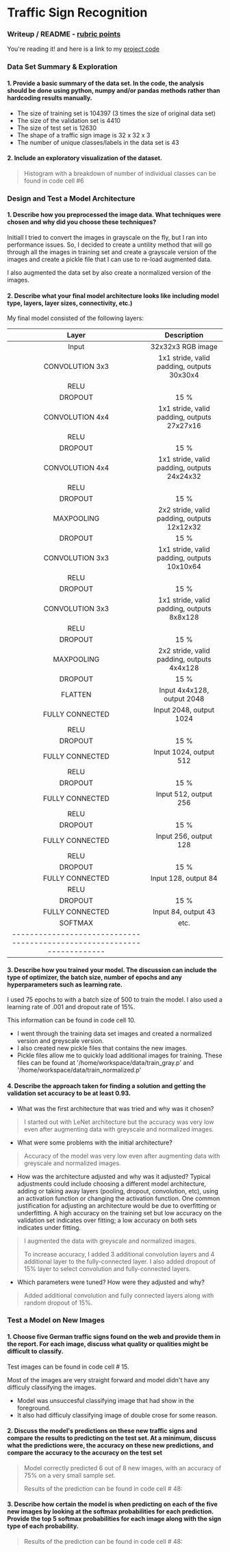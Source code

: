 # **Traffic Sign Recognition** 

### Writeup / README - [rubric points](https://review.udacity.com/#!/rubrics/481/view) 

You're reading it! and here is a link to my [project code](https://view5f1639b6.udacity-student-workspaces.com/notebooks/CarND-Traffic-Sign-Classifier-Project/Traffic_Sign_Classifier-Final.ipynb)

### Data Set Summary & Exploration

#### 1. Provide a basic summary of the data set. In the code, the analysis should be done using python, numpy and/or pandas methods rather than hardcoding results manually.

* The size of training set is 104397 (3 times the size of original data set)
* The size of the validation set is 4410
* The size of test set is 12630
* The shape of a traffic sign image is 32 x 32 x 3
* The number of unique classes/labels in the data set is 43


#### 2. Include an exploratory visualization of the dataset.

> Histogram with a breakdown of number of individual classes can be found in code cell #6


### Design and Test a Model Architecture

#### 1. Describe how you preprocessed the image data. What techniques were chosen and why did you choose these techniques? 

Initiall I tried to convert the images in grayscale on the fly, but I ran into performance issues. So, I decided to create a untility method that will go through all the images in training set and create a grayscale version of the images and create a pickle file that I can use to re-load augmented data. 

I also augmented the data set by also create a normalized version of the images. 

#### 2. Describe what your final model architecture looks like including model type, layers, layer sizes, connectivity, etc.) 

My final model consisted of the following layers:

| Layer                 |     Description                               | 
|:---------------------:|:---------------------------------------------:| 
| Input                 | 32x32x3 RGB image                             | 
| CONVOLUTION 3x3       | 1x1 stride, valid padding, outputs 30x30x4    |
| RELU                  |                                               |
| DROPOUT               | 15 %                                          |
| CONVOLUTION 4x4       | 1x1 stride, valid padding, outputs 27x27x16   |
| RELU                  |                                               |
| DROPOUT               | 15 %                                          |
| CONVOLUTION 4x4       | 1x1 stride, valid padding, outputs 24x24x32   |
| RELU                  |                                               |
| DROPOUT               | 15 %                                          |
| MAXPOOLING            | 2x2 stride, valid padding, outputs 12x12x32   |
| DROPOUT               | 15 %                                          |
| CONVOLUTION 3x3       | 1x1 stride, valid padding, outputs 10x10x64   |
| RELU                  |                                               |
| DROPOUT               | 15 %                                          |
| CONVOLUTION 3x3       | 1x1 stride, valid padding, outputs 8x8x128    |
| RELU                  |                                               |
| DROPOUT               | 15 %                                          |
| MAXPOOLING            | 2x2 stride, valid padding, outputs 4x4x128    |
| DROPOUT               | 15 %                                          |
| FLATTEN               | Input 4x4x128, output  2048                   |
| FULLY CONNECTED       | Input 2048, output  1024                      |
| RELU                  |                                               |
| DROPOUT               | 15 %                                          |
| FULLY CONNECTED       | Input 1024, output  512                       |
| RELU                  |                                               |
| DROPOUT               | 15 %                                          |
| FULLY CONNECTED       | Input 512, output  256                        |
| RELU                  |                                               |
| DROPOUT               | 15 %                                          |
| FULLY CONNECTED       | Input 256, output  128                        |
| RELU                  |                                               |
| DROPOUT               | 15 %                                          |
| FULLY CONNECTED       | Input 128, output  84                         |
| RELU                  |                                               |
| DROPOUT               | 15 %                                          |
| FULLY CONNECTED       | Input 84, output  43                          |
| SOFTMAX               | etc.                                          |
|-----------------------------------------------------------------------| 
 
 


#### 3. Describe how you trained your model. The discussion can include the type of optimizer, the batch size, number of epochs and any hyperparameters such as learning rate.

I used 75 epochs to with a batch size of 500 to train the model. I also used a learning rate of .001 and dropout rate of 15%.

This information can be found in code cell 10.

* I went through the training data set images and created a normalized version and greyscale version.
* I also created new pickle files that contains the new images. 
* Pickle files allow me to quickly load additional images for training. These files can be found at '/home/workspace/data/train_gray.p' and '/home/workspace/data/train_normalized.p'

#### 4. Describe the approach taken for finding a solution and getting the validation set accuracy to be at least 0.93. 

* What was the first architecture that was tried and why was it chosen?

> I started out with LeNet architecture but the accuracy was very low even after augmenting data with greyscale and normalized images.

* What were some problems with the initial architecture?
> Accuracy of the model was very low even after augmenting data with greyscale and normalized images.

* How was the architecture adjusted and why was it adjusted? Typical adjustments could include choosing a different model architecture, adding or taking away layers (pooling, dropout, convolution, etc), using an activation function or changing the activation function. One common justification for adjusting an architecture would be due to overfitting or underfitting. A high accuracy on the training set but low accuracy on the validation set indicates over fitting; a low accuracy on both sets indicates under fitting.

> I augmented the data with greyscale and normalized images. 
>
> To increase accuracy, I added 3 additional convolution layers and 4 additional layer to the fully-connected layer. I also added 
dropout of 15% layer to select convolution and fully-connected layers.

* Which parameters were tuned? How were they adjusted and why?

> Added additional convolution and fully connected layers along with random dropout of 15%.
 

### Test a Model on New Images

#### 1. Choose five German traffic signs found on the web and provide them in the report. For each image, discuss what quality or qualities might be difficult to classify.

Test images can be found in code cell # 15.

Most of the images are very straight forward and model didn't have any difficuly classifying the images. 

* Model was unsuccesful classifying image that had show in the foreground.
* It also had difficuly classifying image of double crose for some reason. 

#### 2. Discuss the model's predictions on these new traffic signs and compare the results to predicting on the test set. At a minimum, discuss what the predictions were, the accuracy on these new predictions, and compare the accuracy to the accuracy on the test set

> Model correctly predicted 6 out of 8 new images, with an accuracy of 75% on a very small sample set.
> 
> Results of the prediction can be found in code cell # 48:

#### 3. Describe how certain the model is when predicting on each of the five new images by looking at the softmax probabilities for each prediction. Provide the top 5 softmax probabilities for each image along with the sign type of each probability. 

> Results of the prediction can be found in code cell # 48:


